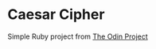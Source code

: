 # Caesar Cipher
Simple Ruby project from [The Odin Project](https://www.theodinproject.com/lessons/ruby-caesar-cipher)  
